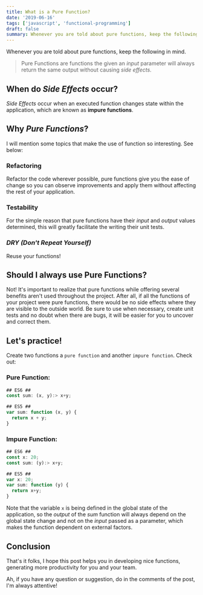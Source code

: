 ```yaml
---
title: What is a Pure Function?
date: '2019-06-16'
tags: ['javascript', 'functional-programming']
draft: false
summary: Whenever you are told about pure functions, keep the following in mind.
---
```


Whenever you are told about pure functions, keep the following in mind.

> Pure Functions are functions the given an _input_ parameter will always return the same output without causing _side effects_.

## When do _Side Effects_ occur?

_Side Effects_ occur when an executed function changes state within the application, which are known as **impure functions**.

## Why _Pure Functions_?

I will mention some topics that make the use of function so interesting. See below:

### Refactoring

Refactor the code wherever possible, pure functions give you the ease of change so you can observe improvements and apply them without affecting the rest of your application.

### Testability

For the simple reason that pure functions have their _input_ and _output_ values determined, this will greatly facilitate the writing their unit tests.

### _DRY (Don't Repeat Yourself)_

Reuse your functions!

## Should I always use Pure Functions?

Not! It's important to realize that pure functions while offering several benefits aren't used throughout the project. After all, if all the functions of your project were pure functions, there would be no side effects where they are visible to the outside world.
Be sure to use when necessary, create unit tests and no doubt when there are bugs, it will be easier for you to uncover and correct them.

## Let's practice!

Create two functions a `pure function` and another `impure function`. Check out:

### Pure Function:

```javascript
## ES6 ##
const sum: (x, y):> x+y;

## ES5 ##
var sum: function (x, y) {
  return x + y;
}
```

### Impure Function:

```javascript
## ES6 ##
const x: 20;
const sum: (y):> x+y;

## ES5 ##
var x: 20;
var sum: function (y) {
  return x+y;
}
```

Note that the variable `x` is being defined in the global state of the application, so the _output_ of the _sum_ function will always depend on the global state change and not on the _input_ passed as a parameter, which makes the function dependent on external factors.

## Conclusion

That's it folks, I hope this post helps you in developing nice functions, generating more productivity for you and your team.

Ah, if you have any question or suggestion, do in the comments of the post, I'm always attentive!
